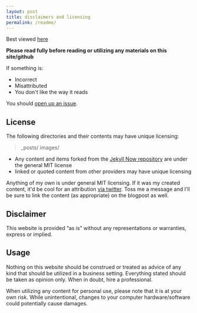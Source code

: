 ```yaml
---
layout: post
title: disclaimers and licensing
permalink: /readme/
---
```


Best viewed [here](https://its-youmu.github.io/readme)

**Please read fully before reading or utilizing any materials on this site/github**

If something is:
* Incorrect
* Misattributed
* You don't like the way it reads

You should [open up an issue](https://github.com/its-youmu/its-youmu.github.io/issues).

## License

The following directories and their contents may have unique licensing:

> _posts/
> images/

* Any content and items forked from the [Jekyll Now repository](https://github.com/barryclark/jekyll-now) are under the general MIT license
* linked or quoted content from other providers may have unique licensing

Anything of my own is under general MIT licensing. If it was my created content, it'd be cool for an attribution [via twitter](https://twitter.com/youmusec).  Toss me a message and I'll be sure to link the content (as appropriate) on the blogpost as well.

## Disclaimer

This website is provided “as is” without any representations or warranties, express or implied.

## Usage

Nothing on this website should be construed or treated as advice of any kind that should be utilized in a business setting.  Everything stated should be taken as opinion only.  When in doubt, hire a professional.

When utilizing any content for personal use, please note that it is at your own risk.  While unintentional, changes to your computer hardware/software could potentially cause damages.

